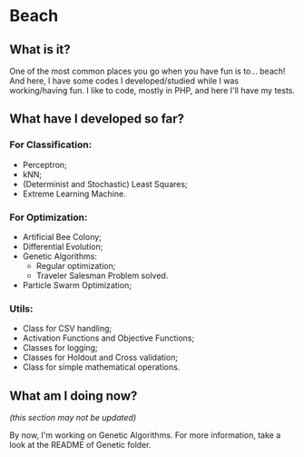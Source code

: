 # Beach

## What is it?
One of the most common places you go when you have fun is to... beach! 
And here, I have some codes I developed/studied while I was working/having fun. I like 
to code, mostly in PHP, and here I'll have my tests. 

## What have I developed so far?
### For Classification:
- Perceptron;
- kNN;
- (Determinist and Stochastic) Least Squares;
- Extreme Learning Machine.

### For Optimization:
- Artificial Bee Colony;
- Differential Evolution;
- Genetic Algorithms:
    - Regular optimization;
    - Traveler Salesman Problem solved.
- Particle Swarm Optimization;    

### Utils:
- Class for CSV handling;
- Activation Functions and Objective Functions;
- Classes for logging;
- Classes for Holdout and Cross validation;
- Class for simple mathematical operations.

## What am I doing now?
_(this section may not be updated)_

By now, I'm working on Genetic Algorithms. For more
information, take a look at the README of Genetic folder.